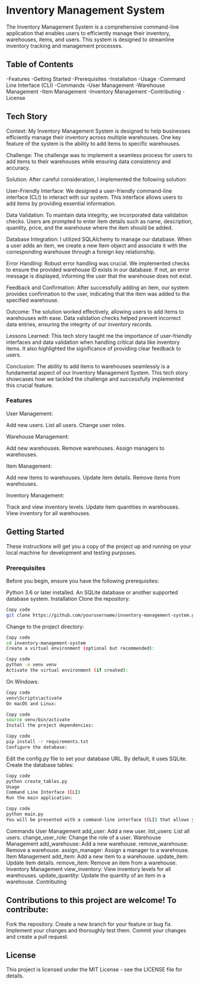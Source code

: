 # Inventory Management System

The Inventory Management System is a comprehensive command-line application that enables users to efficiently manage their inventory, warehouses, items, and users. This system is designed to streamline inventory tracking and management processes.

## Table of Contents

-Features
-Getting Started
  -Prerequisites
  -Installation
-Usage
   -Command Line Interface (CLI)
   -Commands
     -User Management
     -Warehouse Management
     -Item Management
     -Inventory Management
-Contributing
-License  



## Tech Story

Context: My Inventory Management System is designed to help businesses efficiently manage their inventory across multiple warehouses. One key feature of the system is the ability to add items to specific warehouses.

Challenge: The challenge was to implement a seamless process for users to add items to their warehouses while ensuring data consistency and accuracy.

Solution: After careful consideration, I implemented the following solution:

User-Friendly Interface: We designed a user-friendly command-line interface (CLI) to interact with our system. This interface allows users to add items by providing essential information.

Data Validation: To maintain data integrity, we incorporated data validation checks. Users are prompted to enter item details such as name, description, quantity, price, and the warehouse where the item should be added.

Database Integration: I utilized SQLAlchemy to manage our database. When a user adds an item, we create a new Item object and associate it with the corresponding warehouse through a foreign key relationship.

Error Handling: Robust error handling was crucial. We implemented checks to ensure the provided warehouse ID exists in our database. If not, an error message is displayed, informing the user that the warehouse does not exist.

Feedback and Confirmation: After successfully adding an item, our system provides confirmation to the user, indicating that the item was added to the specified warehouse.

Outcome: The solution worked effectively, allowing users to add items to warehouses with ease. Data validation checks helped prevent incorrect data entries, ensuring the integrity of our inventory records.

Lessons Learned: This tech story taught me the importance of user-friendly interfaces and data validation when handling critical data like inventory items. It also highlighted the significance of providing clear feedback to users.

Conclusion: The ability to add items to warehouses seamlessly is a fundamental aspect of our Inventory Management System. This tech story showcases how we tackled the challenge and successfully implemented this crucial feature.

### Features

User Management:

Add new users.
List all users.
Change user roles.

Warehouse Management:

Add new warehouses.
Remove warehouses.
Assign managers to warehouses.

Item Management:

Add new items to warehouses.
Update item details.
Remove items from warehouses.

Inventory Management:

Track and view inventory levels.
Update item quantities in warehouses.
View inventory for all warehouses.

## Getting Started

These instructions will get you a copy of the project up and running on your local machine for development and testing purposes.

### Prerequisites

Before you begin, ensure you have the following prerequisites:

Python 3.6 or later installed.
An SQLite database or another supported database system.
Installation
Clone the repository:

```bash
Copy code
git clone https://github.com/yourusername/inventory-management-system.git
```

Change to the project directory:

```bash
Copy code
cd inventory-management-system
Create a virtual environment (optional but recommended):
```

```bash
Copy code
python -m venv venv
Activate the virtual environment (if created):
```

On Windows:

```bash
Copy code
venv\Scripts\activate
On macOS and Linux:
```

```bash
Copy code
source venv/bin/activate
Install the project dependencies:
```

```bash
Copy code
pip install -r requirements.txt
Configure the database:
```

Edit the config.py file to set your database URL. By default, it uses SQLite.
Create the database tables:

```bash
Copy code
python create_tables.py
Usage
Command Line Interface (CLI)
Run the main application:
```

```bash
Copy code
python main.py
You will be presented with a command-line interface (CLI) that allows you to interact with the Inventory Management System.
```

Commands
User Management
add_user: Add a new user.
list_users: List all users.
change_user_role: Change the role of a user.
Warehouse Management
add_warehouse: Add a new warehouse.
remove_warehouse: Remove a warehouse.
assign_manager: Assign a manager to a warehouse.
Item Management
add_item: Add a new item to a warehouse.
update_item: Update item details.
remove_item: Remove an item from a warehouse.
Inventory Management
view_inventory: View inventory levels for all warehouses.
update_quantity: Update the quantity of an item in a warehouse.
Contributing

## Contributions to this project are welcome! To contribute:

Fork the repository.
Create a new branch for your feature or bug fix.
Implement your changes and thoroughly test them.
Commit your changes and create a pull request.

## License

This project is licensed under the MIT License - see the LICENSE file for details.